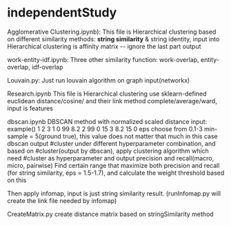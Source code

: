 # independentStudy

Agglomerative Clustering.ipynb):
This file is Hierarchical clustering based on different similarity methods: **string similarity** & string identity, input into Hierarchical clustering is affinity matrix
-- ignore the last part output

work-entity-idf.ipynb:
Three other similarity function: work-overlap, entity-overlap, idf-overlap

Louvain.py:
Just run louvain algorithm on graph input(networkx)

Research.ipynb
This file is Hierarchical clustering use sklearn-defined euclidean distance/cosine/ and their link method complete/average/ward, input is features

dbscan.ipynb
DBSCAN method with normalized scaled distance input: example()
   1   2    3 
1  0   99   8.2
2  99  0    15
3  8.2 15   0
eps choose from 0.1-3
min-sample = 5(ground true), this value does not matter that much in this case
dbscan output #cluster under different hyperparameter combination, and based on #cluster(output by dbscan), apply clustering algorithm which need #cluster as hyperparameter and output precision and recall(macro, micro, pairwise)
Find certain range that maximize both precision and recall (for string similarity, eps = 1.5-1.7), and calculate the weight threshold based on this

Then apply infomap, input is just string similarity result. (runInfomap.py will create the link file needed by infomap)

CreateMatrix.py
create distance matrix based on stringSimilarity method

